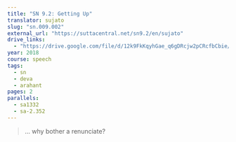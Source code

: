 ```yaml
---
title: "SN 9.2: Getting Up"
translator: sujato
slug: "sn.009.002"
external_url: "https://suttacentral.net/sn9.2/en/sujato"
drive_links:
  - "https://drive.google.com/file/d/12k9FkKqyhGae_q6gDRcjw2pCRcfbCbie/view?usp=drivesdk"
year: 2018
course: speech
tags:
  - sn
  - deva
  - arahant
pages: 2
parallels:
  - sa1332
  - sa-2.352
---
```


> … why bother a renunciate?
